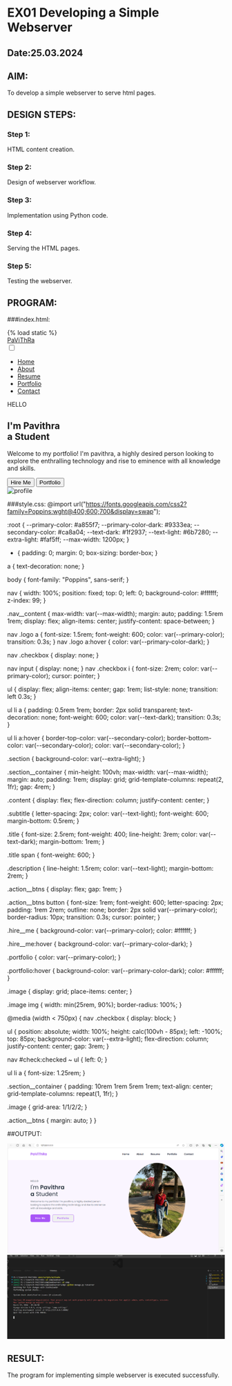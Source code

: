 # EX01 Developing a Simple Webserver
## Date:25.03.2024

## AIM:
To develop a simple webserver to serve html pages.

## DESIGN STEPS:
### Step 1: 
HTML content creation.

### Step 2:
Design of webserver workflow.

### Step 3:
Implementation using Python code.

### Step 4:
Serving the HTML pages.

### Step 5:
Testing the webserver.

## PROGRAM:
###index.html:
<!DOCTYPE html>
<html lang="en">
  <head>
    {% load static %}
    <meta charset="UTF-8" />
    <meta http-equiv="X-UA-Compatible" content="IE=edge" />
    <meta name="viewport" content="width=device-width, initial-scale=1.0" />
    <link
      href="https://cdn.jsdelivr.net/npm/remixicon@3.2.0/fonts/remixicon.css"
      rel="stylesheet"
    />
    <link rel="stylesheet" href="{% static 'images/style.css' %}" />
    <title>Web Design Mastery | Responsive Portfolio</title>
  </head>
  <body>
    <nav>
      <div class="nav__content">
        <div class="logo"><a href="#">PaViThRa</a></div>
        <label for="check" class="checkbox">
          <i class="ri-menu-line"></i>
        </label>
        <input type="checkbox" name="check" id="check" />
        <ul>
          <li><a href="#">Home</a></li>
          <li><a href="#">About</a></li>
          <li><a href="#">Resume</a></li>
          <li><a href="#">Portfolio</a></li>
          <li><a href="#">Contact</a></li>
        </ul>
      </div>
    </nav>
    <section class="section">
      <div class="section__container">
        <div class="content">
          <p class="subtitle">HELLO</p>
          <h1 class="title">
            I'm <span>Pavithra<br />a</span> Student 
          </h1>
          <p class="description">
            Welcome to my portfolio! I'm pavithra, a highly desired person looking to
            explore the enthralling technology and rise to eminence with all
            knowledge and skills.
          </p>
          <div class="action__btns">
            <button class="hire__me">Hire Me</button>
            <button class="portfolio">Portfolio</button>
          </div>
        </div>
        <div class="image">
          <img src="{% static 'images/pavi.jpg' %}" alt="profile" />
        </div>
      </div>
    </section>
  </body>
</html>

###style.css:
@import url("https://fonts.googleapis.com/css2?family=Poppins:wght@400;600;700&display=swap");

:root {
  --primary-color: #a855f7;
  --primary-color-dark: #9333ea;
  --secondary-color: #ca8a04;
  --text-dark: #1f2937;
  --text-light: #6b7280;
  --extra-light: #faf5ff;
  --max-width: 1200px;
}

* {
  padding: 0;
  margin: 0;
  box-sizing: border-box;
}

a {
  text-decoration: none;
}

body {
  font-family: "Poppins", sans-serif;
}

nav {
  width: 100%;
  position: fixed;
  top: 0;
  left: 0;
  background-color: #ffffff;
  z-index: 99;
}

.nav__content {
  max-width: var(--max-width);
  margin: auto;
  padding: 1.5rem 1rem;
  display: flex;
  align-items: center;
  justify-content: space-between;
}

nav .logo a {
  font-size: 1.5rem;
  font-weight: 600;
  color: var(--primary-color);
  transition: 0.3s;
}
nav .logo a:hover {
  color: var(--primary-color-dark);
}

nav .checkbox {
  display: none;
}

nav input {
  display: none;
}
nav .checkbox i {
  font-size: 2rem;
  color: var(--primary-color);
  cursor: pointer;
}

ul {
  display: flex;
  align-items: center;
  gap: 1rem;
  list-style: none;
  transition: left 0.3s;
}

ul li a {
  padding: 0.5rem 1rem;
  border: 2px solid transparent;
  text-decoration: none;
  font-weight: 600;
  color: var(--text-dark);
  transition: 0.3s;
}

ul li a:hover {
  border-top-color: var(--secondary-color);
  border-bottom-color: var(--secondary-color);
  color: var(--secondary-color);
}

.section {
  background-color: var(--extra-light);
}

.section__container {
  min-height: 100vh;
  max-width: var(--max-width);
  margin: auto;
  padding: 1rem;
  display: grid;
  grid-template-columns: repeat(2, 1fr);
  gap: 4rem;
}

.content {
  display: flex;
  flex-direction: column;
  justify-content: center;
}

.subtitle {
  letter-spacing: 2px;
  color: var(--text-light);
  font-weight: 600;
  margin-bottom: 0.5rem;
}

.title {
  font-size: 2.5rem;
  font-weight: 400;
  line-height: 3rem;
  color: var(--text-dark);
  margin-bottom: 1rem;
}

.title span {
  font-weight: 600;
}

.description {
  line-height: 1.5rem;
  color: var(--text-light);
  margin-bottom: 2rem;
}

.action__btns {
  display: flex;
  gap: 1rem;
}

.action__btns button {
  font-size: 1rem;
  font-weight: 600;
  letter-spacing: 2px;
  padding: 1rem 2rem;
  outline: none;
  border: 2px solid var(--primary-color);
  border-radius: 10px;
  transition: 0.3s;
  cursor: pointer;
}

.hire__me {
  background-color: var(--primary-color);
  color: #ffffff;
}

.hire__me:hover {
  background-color: var(--primary-color-dark);
}

.portfolio {
  color: var(--primary-color);
}

.portfolio:hover {
  background-color: var(--primary-color-dark);
  color: #ffffff;
}

.image {
  display: grid;
  place-items: center;
}

.image img {
  width: min(25rem, 90%);
  border-radius: 100%;
}

@media (width < 750px) {
  nav .checkbox {
    display: block;
  }

  ul {
    position: absolute;
    width: 100%;
    height: calc(100vh - 85px);
    left: -100%;
    top: 85px;
    background-color: var(--extra-light);
    flex-direction: column;
    justify-content: center;
    gap: 3rem;
  }

  nav #check:checked ~ ul {
    left: 0;
  }

  ul li a {
    font-size: 1.25rem;
  }

  .section__container {
    padding: 10rem 1rem 5rem 1rem;
    text-align: center;
    grid-template-columns: repeat(1, 1fr);
  }

  .image {
    grid-area: 1/1/2/2;
  }

  .action__btns {
    margin: auto;
  }
}

##OUTPUT:

![alt text](<Screenshot 2024-03-27 011922.png>)
![alt text](<Screenshot 2024-03-27 012529.png>)





## RESULT:
The program for implementing simple webserver is executed successfully.
